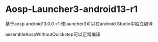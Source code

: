 # Aosp-Launcher3-android13-r1
基于aosp android13.0.0-r1 使launcher3可以在android Studio中独立编译

assembleAospWithoutQuickstep可以正常编译
